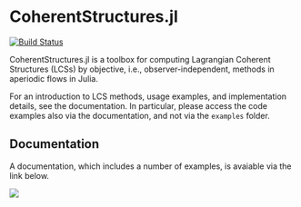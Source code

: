# CoherentStructures.jl
[![Build Status](https://travis-ci.org/CoherentStructures/CoherentStructures.jl.svg?branch=master)](https://travis-ci.org/CoherentStructures/CoherentStructures.jl)

CoherentStructures.jl is a toolbox for computing Lagrangian Coherent Structures
(LCSs) by objective, i.e., observer-independent, methods in aperiodic flows in
Julia.

For an introduction to LCS methods, usage examples, and implementation details,
see the documentation. In particular, please access the code examples also via
the documentation, and not via the `examples` folder.

## Documentation
A documentation, which includes a number of examples, is avaiable via the link below.

[![][docs-latest-img]][docs-latest-url]

[docs-latest-img]: https://img.shields.io/badge/docs-latest-blue.svg
[docs-latest-url]: http://coherentstructures.github.io/CoherentStructures.jl/latest/
